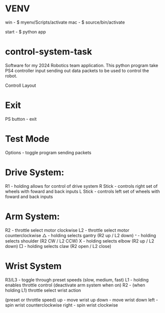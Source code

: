 # VENV
win       - $ myenv/Scripts/activate
mac       - $ source/bin/activate

start     - $ python app

# control-system-task
Software for my 2024 Robotics team application. This python program take PS4 controller input sending out data packets to be used to control the robot.

Controll Layout

# Exit
PS button - exit

# Test Mode
Options   - toggle program sending packets

# Drive System:
R1        - holding allows for control of drive system
R Stick   - controls right set of wheels with foward and back inputs
L Stick   - controls left set of wheels with foward and back inputs

# Arm System:
R2        - throttle select motor clockwise
L2        - throttle select motor counterclockwise
△        - holding selects gantry (R2 up / L2 down)
𐤏        - holding selects shoulder (R2 CW / L2 CCW)
X         - holding selects elbow (R2 up / L2 down)
□         - holding selects claw (R2 open / L2 close)

# Wrist System
R3/L3     - toggle through preset speeds (slow, medium, fast)
L1        - holding enables throttle control (deactivate arm system when on)
R2        - (when holding L1) throttle select wrist action

(preset or throttle speed) 
up        - move wrist up
down      - move wrist down
left      - spin wrist counterclockwise
right     - spin wrist clockwise


